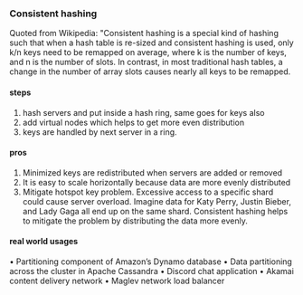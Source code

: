 ### Consistent hashing
Quoted from Wikipedia: "Consistent hashing is a special kind of hashing such that when a
hash table is re-sized and consistent hashing is used, only k/n keys need to be remapped on
average, where k is the number of keys, and n is the number of slots. In contrast, in most
traditional hash tables, a change in the number of array slots causes nearly all keys to be
remapped.
#### steps
1. hash servers and put inside a hash ring, same goes for keys also
2. add virtual nodes which helps to get more even distribution
3. keys are handled by next server in a ring.
#### pros
1. Minimized keys are redistributed when servers are added or removed
2. It is easy to scale horizontally because data are more evenly distributed
3. Mitigate hotspot key problem. Excessive access to a specific shard could cause server
	overload. Imagine data for Katy Perry, Justin Bieber, and Lady Gaga all end up on the
	same shard. Consistent hashing helps to mitigate the problem by distributing the data more
	evenly.
#### real world usages
• Partitioning component of Amazon’s Dynamo database 
• Data partitioning across the cluster in Apache Cassandra
• Discord chat application
• Akamai content delivery network 
• Maglev network load balancer
